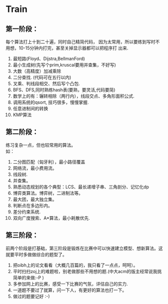# Train

## 第一阶段：
每个算法打上十到二十遍，同时自己精简代码，
因为太常用，所以要练到写时不用想，10-15分钟内打完，甚至关掉显示器都可以把程序打
出来.  
1. 最短路(Floyd、Dijstra,BellmanFord)  
2. 最小生成树(先写个prim,kruscal要用并查集，不好写)   
3. 大数（高精度）加减乘除   
4. 二分查找. (代码可在五行以内)   
5. 叉乘、判线段相交、然后写个凸包.   
6. BFS、DFS,同时熟练hash表(要熟，要灵活,代码要简)   
7. 数学上的有：辗转相除（两行内），线段交点、多角形面积公式.   
8. 调用系统的qsort, 技巧很多，慢慢掌握.   
9. 任意进制间的转换
10. KMP算法


## 第二阶段：
练习复杂一点，但也较常用的算法。   
如：     
1. 二分图匹配（匈牙利），最小路径覆盖   
2. 网络流，最小费用流。   
3. 线段树.   
4. 并查集。   
5. 熟悉动态规划的各个典型：LCS、最长递增子串、三角剖分、记忆化dp   
6. 博弈类算法。博弈树，二进制法等。   
7. 最大团，最大独立集。   
8. 判断点在多边形内。   
9. 差分约束系统.   
10. 双向广度搜索、A*算法，最小耗散优先.


## 第三阶段：
前两个阶段是打基础，第三阶段是锻炼在比赛中可以快速建立模型、想新算法。这就要平时多做做综合的题型了。   
1. 把oibh上的论文看看（大概几百篇的，我只看了一点点，呵呵）。   
2. 平时扫扫zoj上的难题啦，别老做那些不用想的题.(中大acm的版主经常说我挑简单的来做:-P )   
3. 多参加网上的比赛，感受一下比赛的气氛，评估自己的实力.   
4. 一道题不要过了就算，问一下人，有更好的算法也打一下。   
5. 做过的题要记好 :-)
